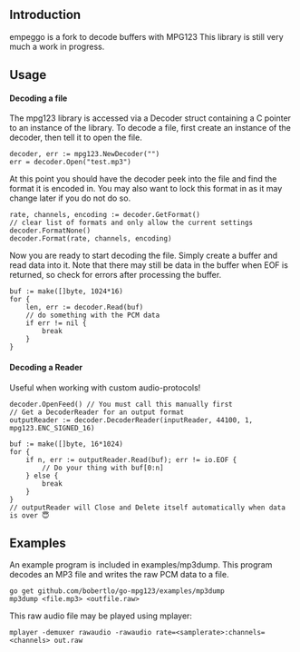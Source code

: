 Introduction
------------

empeggo is a fork to decode buffers with MPG123
This library is still very much a work in progress.

Usage
-----
#### Decoding a file
The mpg123 library is accessed via a Decoder struct containing a C pointer
to an instance of the library. To decode a file, first create an instance of the decoder,
then tell it to open the file.

	decoder, err := mpg123.NewDecoder("")
	err = decoder.Open("test.mp3")

At this point you should have the decoder peek into the file and find
the format it is encoded in. You may also want to lock this format in
as it may change later if you do not do so.

	rate, channels, encoding := decoder.GetFormat()
	// clear list of formats and only allow the current settings
	decoder.FormatNone()
	decoder.Format(rate, channels, encoding)

Now you are ready to start decoding the file. Simply create a buffer 
and read data into it. Note that there may still be data in the buffer
when EOF is returned, so check for errors after processing the buffer.

	buf := make([]byte, 1024*16)
	for {
		len, err := decoder.Read(buf)
		// do something with the PCM data
		if err != nil {
			break
		}
	}

#### Decoding a Reader
Useful when working with custom audio-protocols!

	decoder.OpenFeed() // You must call this manually first
	// Get a DecoderReader for an output format
	outputReader := decoder.DecoderReader(inputReader, 44100, 1, mpg123.ENC_SIGNED_16)

	buf := make([]byte, 16*1024)
	for {
		if n, err := outputReader.Read(buf); err != io.EOF {
			// Do your thing with buf[0:n]
		} else {
			break
		}
	}
	// outputReader will Close and Delete itself automatically when data is over 😇

Examples
--------

An example program is included in examples/mp3dump. This program decodes
an MP3 file and writes the raw PCM data to a file.

	go get github.com/bobertlo/go-mpg123/examples/mp3dump
	mp3dump <file.mp3> <outfile.raw>

This raw audio file may be played using mplayer:

	mplayer -demuxer rawaudio -rawaudio rate=<samplerate>:channels=<channels> out.raw
